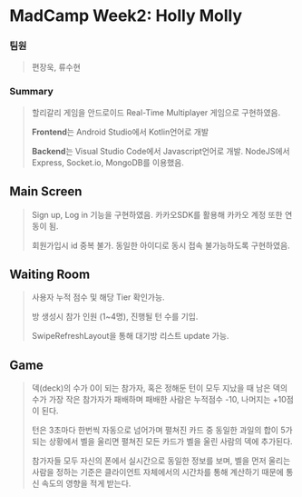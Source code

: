 # MadCamp Week2: Holly Molly

### 팀원

> 편장욱, 류수현

### Summary

> 할리갈리 게임을 안드로이드 Real-Time Multiplayer 게임으로 구현하였음.
>
> <b>Frontend</b>는 Android Studio에서 Kotlin언어로 개발
>
> <b>Backend</b>는 Visual Studio Code에서 Javascript언어로 개발. NodeJS에서 Express, Socket.io, MongoDB를 이용했음.

## Main Screen

> Sign up, Log in 기능을 구현하였음. 카카오SDK를 활용해 카카오 계정 또한 연동이 됨.
> 
> 회원가입시 id 중복 불가. 동일한 아이디로 동시 접속 불가능하도록 구현하였음.


## Waiting Room

> 사용자 누적 점수 및 해당 Tier 확인가능.
>
> 방 생성시 참가 인원 (1~4명), 진행될 턴 수를 기입.
>
> SwipeRefreshLayout을 통해 대기방 리스트 update 가능.


## Game

> 덱(deck)의 수가 0이 되는 참가자, 혹은 정해둔 턴이 모두 지났을 때 남은 덱의 수가 가장 작은 참가자가 패배하며 패배한 사람은 누적점수 -10, 나머지는 +10점이 된다.
>
> 턴은 3초마다 한번씩 자동으로 넘어가며 펼쳐진 카드 중 동일한 과일의 합이 5가 되는 상황에서 벨을 울리면 펼쳐진 모든 카드가 벨을 울린 사람의 덱에 추가된다.
>
> 참가자들 모두 자신의 폰에서 실시간으로 동일한 정보를 보며, 벨을 먼저 울리는 사람을 정하는 기준은 클라이언트 자체에서의 시간차를 통해 계산하기 때문에 통신 속도의 영향을 적게 받는다.
